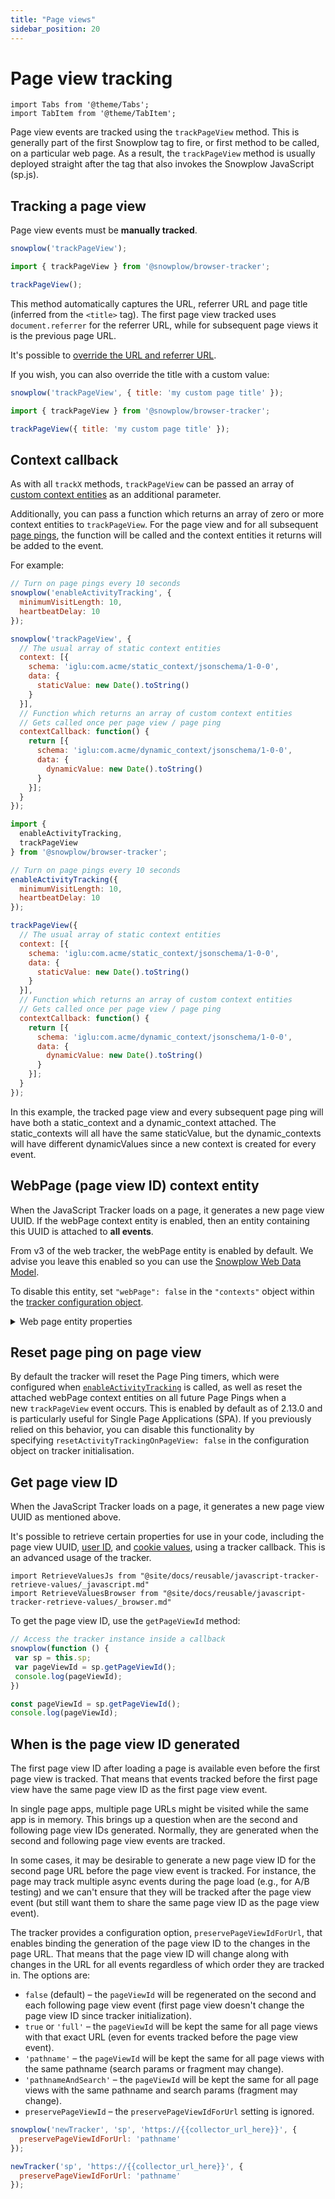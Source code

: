 ```yaml
---
title: "Page views"
sidebar_position: 20
---
```


# Page view tracking

```mdx-code-block
import Tabs from '@theme/Tabs';
import TabItem from '@theme/TabItem';
```

Page view events are tracked using the `trackPageView` method. This is generally part of the first Snowplow tag to fire, or first method to be called, on a particular web page. As a result, the `trackPageView` method is usually deployed straight after the tag that also invokes the Snowplow JavaScript (sp.js).

## Tracking a page view

Page view events must be **manually tracked**.

<Tabs groupId="platform" queryString>
  <TabItem value="js" label="JavaScript (tag)">

```javascript runnable
snowplow('trackPageView');
```

  </TabItem>
  <TabItem value="browser" label="Browser (npm)" default>

```javascript
import { trackPageView } from '@snowplow/browser-tracker';

trackPageView();
```
  </TabItem>
</Tabs>

This method automatically captures the URL, referrer URL and page title (inferred from the `<title>` tag). The first page view tracked uses `document.referrer` for the referrer URL, while for subsequent page views it is the previous page URL.

It's possible to [override the URL and referrer URL](/docs/collecting-data/collecting-from-own-applications/javascript-trackers/web-tracker/tracking-events/#setting-a-custom-page-url-and-referrer-url).

If you wish, you can also override the title with a custom value:

<Tabs groupId="platform" queryString>
  <TabItem value="js" label="JavaScript (tag)">

```javascript runnable
snowplow('trackPageView', { title: 'my custom page title' });
```

  </TabItem>
  <TabItem value="browser" label="Browser (npm)" default>

```javascript
import { trackPageView } from '@snowplow/browser-tracker';

trackPageView({ title: 'my custom page title' });
```
  </TabItem>
</Tabs>

## Context callback

As with all `trackX` methods, `trackPageView` can be passed an array of [custom context entities](/docs/collecting-data/collecting-from-own-applications/javascript-trackers/web-tracker/custom-tracking-using-schemas/index.md) as an additional parameter.

Additionally, you can pass a function which returns an array of zero or more context entities to `trackPageView`. For the page view and for all subsequent [page pings](/docs/collecting-data/collecting-from-own-applications/javascript-trackers/web-tracker/tracking-events/activity-page-pings/index.md), the function will be called and the context entities it returns will be added to the event.

For example:

<Tabs groupId="platform" queryString>
  <TabItem value="js" label="JavaScript (tag)" default>

```javascript
// Turn on page pings every 10 seconds
snowplow('enableActivityTracking', {
  minimumVisitLength: 10,
  heartbeatDelay: 10
});

snowplow('trackPageView', {
  // The usual array of static context entities
  context: [{
    schema: 'iglu:com.acme/static_context/jsonschema/1-0-0',
    data: {
      staticValue: new Date().toString()
    }
  }],
  // Function which returns an array of custom context entities
  // Gets called once per page view / page ping
  contextCallback: function() {
    return [{
      schema: 'iglu:com.acme/dynamic_context/jsonschema/1-0-0',
      data: {
        dynamicValue: new Date().toString()
      }
    }];
  }
});
```

</TabItem>
<TabItem value="browser" label="Browser (npm)">

```javascript
import {
  enableActivityTracking,
  trackPageView
} from '@snowplow/browser-tracker';

// Turn on page pings every 10 seconds
enableActivityTracking({
  minimumVisitLength: 10,
  heartbeatDelay: 10
});

trackPageView({
  // The usual array of static context entities
  context: [{
    schema: 'iglu:com.acme/static_context/jsonschema/1-0-0',
    data: {
      staticValue: new Date().toString()
    }
  }],
  // Function which returns an array of custom context entities
  // Gets called once per page view / page ping
  contextCallback: function() {
    return [{
      schema: 'iglu:com.acme/dynamic_context/jsonschema/1-0-0',
      data: {
        dynamicValue: new Date().toString()
      }
    }];
  }
});
```
  </TabItem>
</Tabs>

In this example, the tracked page view and every subsequent page ping will have both a static_context and a dynamic_context attached. The static_contexts will all have the same staticValue, but the dynamic_contexts will have different dynamicValues since a new context is created for every event.

## WebPage (page view ID) context entity

When the JavaScript Tracker loads on a page, it generates a new page view UUID. If the webPage context entity is enabled, then an entity containing this UUID is attached to **all events**.

From v3 of the web tracker, the webPage entity is enabled by default. We advise you leave this enabled so you can use the [Snowplow Web Data Model](/docs/modeling-your-data/modeling-your-data-with-dbt/dbt-models/legacy/dbt-web-data-model/index.md).

To disable this entity, set `"webPage": false` in the `"contexts"` object within the [tracker configuration object](/docs/collecting-data/collecting-from-own-applications/javascript-trackers/web-tracker/tracker-setup/initialization-options/index.md).

<details>
    <summary>Web page entity properties</summary>

The [web_page](https://github.com/snowplow/iglu-central/blob/master/schemas/com.snowplowanalytics.snowplow/web_page/jsonschema/1-0-0) context entity consists of the following property:

| Attribute | Description                             | Required? |
|-----------|-----------------------------------------|-----------|
| `id`      | An identifier (UUID) for the page view. | Yes       |

</details>

## Reset page ping on page view

By default the tracker will reset the Page Ping timers, which were configured when [`enableActivityTracking`](/docs/collecting-data/collecting-from-own-applications/javascript-trackers/web-tracker/tracking-events/activity-page-pings/index.md) is called, as well as reset the attached webPage context entities on all future Page Pings when a new `trackPageView` event occurs. This is enabled by default as of 2.13.0 and is particularly useful for Single Page Applications (SPA). If you previously relied on this behavior, you can disable this functionality by specifying `resetActivityTrackingOnPageView: false` in the configuration object on tracker initialisation.

## Get page view ID

When the JavaScript Tracker loads on a page, it generates a new page view UUID as mentioned above.

It's possible to retrieve certain properties for use in your code, including the page view UUID, [user ID](/docs/collecting-data/collecting-from-own-applications/javascript-trackers/web-tracker/tracking-events/#getting-user-id-once-set), and [cookie values](/docs/collecting-data/collecting-from-own-applications/javascript-trackers/web-tracker/cookies-and-local-storage/getting-cookie-values/#retrieving-cookie-properties-from-the-tracker), using a tracker callback. This is an advanced usage of the tracker.

```mdx-code-block
import RetrieveValuesJs from "@site/docs/reusable/javascript-tracker-retrieve-values/_javascript.md"
import RetrieveValuesBrowser from "@site/docs/reusable/javascript-tracker-retrieve-values/_browser.md"
```

<Tabs groupId="platform" queryString>
  <TabItem value="js" label="JavaScript (tag)" default>

<RetrieveValuesJs />

  </TabItem>
  <TabItem value="browser" label="Browser (npm)">

<RetrieveValuesBrowser />

  </TabItem>
</Tabs>

To get the page view ID, use the `getPageViewId` method:

<Tabs groupId="platform" queryString>
  <TabItem value="js" label="JavaScript (tag)" default>

```javascript
// Access the tracker instance inside a callback
snowplow(function () {
 var sp = this.sp;
 var pageViewId = sp.getPageViewId();
 console.log(pageViewId);
})
```

  </TabItem>
  <TabItem value="browser" label="Browser (npm)">

```javascript
const pageViewId = sp.getPageViewId();
console.log(pageViewId);
```

  </TabItem>
</Tabs>

## When is the page view ID generated

The first page view ID after loading a page is available even before the first page view is tracked. That means that events tracked before the first page view have the same page view ID as the first page view event.

In single page apps, multiple page URLs might be visited while the same app is in memory. This brings up a question when are the second and following page view IDs generated. Normally, they are generated when the second and following page view events are tracked.

In some cases, it may be desirable to generate a new page view ID for the second page URL before the page view event is tracked. For instance, the page may track multiple async events during the page load (e.g., for A/B testing) and we can't ensure that they will be tracked after the page view event (but still want them to share the same page view ID as the page view event).

The tracker provides a configuration option, `preservePageViewIdForUrl`, that enables binding the generation of the page view ID to the changes in the page URL. That means that the page view ID will change along with changes in the URL for all events regardless of which order they are tracked in. The options are:

* `false` (default) – the `pageViewId` will be regenerated on the second and each following page view event (first page view doesn't change the page view ID since tracker initialization).
* `true` or `'full'` – the `pageViewId` will be kept the same for all page views with that exact URL (even for events tracked before the page view event).
* `'pathname'` – the `pageViewId` will be kept the same for all page views with the same pathname (search params or fragment may change).
* `'pathnameAndSearch'` – the `pageViewId` will be kept the same for all page views with the same pathname and search params (fragment may change).
* `preservePageViewId` – the `preservePageViewIdForUrl` setting is ignored.

<Tabs groupId="platform" queryString>
  <TabItem value="js" label="JavaScript (tag)" default>

```javascript
snowplow('newTracker', 'sp', 'https://{{collector_url_here}}', {
  preservePageViewIdForUrl: 'pathname'
});
```

  </TabItem>
  <TabItem value="browser" label="Browser (npm)">

```javascript
newTracker('sp', 'https://{{collector_url_here}}', {
  preservePageViewIdForUrl: 'pathname'
});
```

  </TabItem>
</Tabs>
